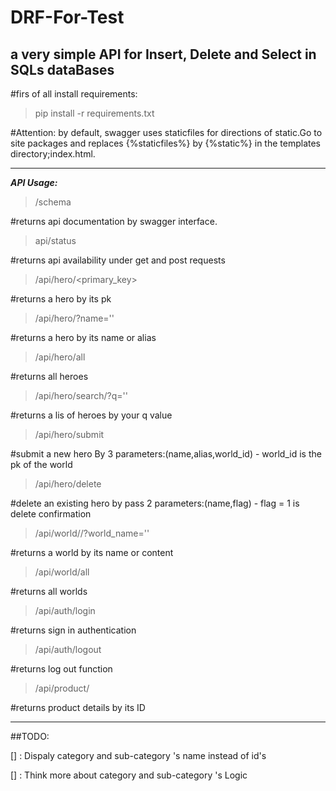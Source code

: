 # DRF-For-Test
a very simple API for Insert, Delete and Select in SQLs dataBases
---
#firs of all install requirements:

>pip install -r requirements.txt

#Attention: by default, swagger uses staticfiles for directions of static.Go to site packages and replaces {%staticfiles%} by {%static%} in the templates directory;index.html.

---

***API Usage:***

> /schema

#returns api documentation by swagger interface.


> api/status

#returns api availability under get and post requests

> /api/hero/<primary_key>

#returns a hero by its pk

> /api/hero/?name=''

#returns a hero by its name or alias

> /api/hero/all

#returns all heroes

> /api/hero/search/?q=''

#returns a lis of heroes by your q value

> /api/hero/submit

#submit a new hero By 3 parameters:(name,alias,world_id) - world_id is the pk of the world

> /api/hero/delete

#delete an existing hero by pass 2 parameters:(name,flag) - flag = 1  is delete confirmation

> /api/world//?world_name=''

#returns a world by its name or content

> /api/world/all

#returns all worlds


> /api/auth/login

#returns sign in authentication

> /api/auth/logout

#returns log out function

> /api/product/<id>

#returns product details by its ID

---

##TODO:

[] : Dispaly category and sub-category 's name instead of id's

[] : Think more about category and sub-category 's Logic
